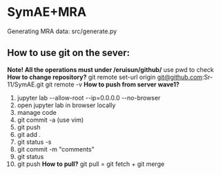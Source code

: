# SymAE+MRA
Generating MRA data: src/generate.py
## How to use git on the sever:
**Note! All the operations must under /eruisun/github/**
use pwd to check
**How to change repository?**
git remote set-url origin git@github.com:Sr-11/SymAE.git
git remote -v
**How to push from server wave1?**
1. jupyter lab --allow-root --ip=0.0.0.0 --no-browser
2. open jupyter lab in browser locally
3. manage code
4. git commit -a (use vim)
5. git push
4. git add .
5. git status -s
6. git commit -m "comments"
7. git status
8. git push
**How to pull?**
git pull = git fetch + git merge


